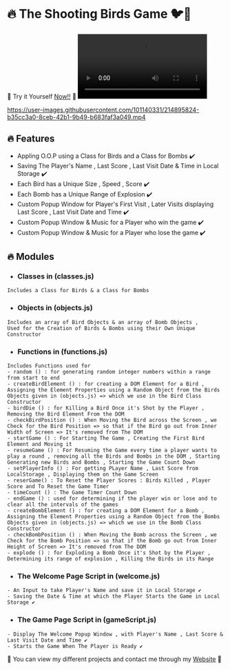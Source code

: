 # 🔥 The Shooting Birds Game 🐦🦆
💙 Try it Yourself [Now!!](https://shootingbirdsgame.vercel.app/) 💙
![](./Game.mp4)




https://user-images.githubusercontent.com/101140331/214895824-b35cc3a0-8ceb-42b1-9b49-b683faf3a049.mp4



## 🔥 Features

- Appling O.O.P using a Class for Birds and a Class for Bombs  ✔️
- Saving The Player's Name , Last Score , Last Visit Date & Time in Local Storage  ✔️
- Each Bird has a Unique Size , Speed , Score  ✔️
- Each Bomb has a Unique Range of Explosion ✔️
- Custom Popup Window for Player's First Visit , Later Visits displaying Last Score , Last Visit Date and Time ✔️
- Custom Popup Window & Music for a Player who win the game ✔️
- Custom Popup Window & Music for a Player who lose the game ✔️


## 🔥 Modules

- ### Classes in (classes.js)
```
Includes a Class for Birds & a Class for Bombs
```

- ### Objects in (objects.js)
```
Includes an array of Bird Objects & an array of Bomb Objects ,
Used for the Creation of Birds & Bombs using their Own Unique Constructor
```
- ### Functions in (functions.js)
```
Includes Functions used for
- random () : for generating random integer numbers within a range from start to end
- createBirdElement () : for creating a DOM Element for a Bird , Assigning the Element Properties using a Random Object from the Birds Objects given in (objects.js) => which we use in the Bird Class Constructor
- birdDie () : for Killing a Bird Once it's Shot by the Player , Removing the Bird Element From the DOM
- checkBirdPosition () : When Moving the Bird across the Screen , we Check for the Bird Position => so that if the Bird go out from Inner Width of Screen => It's removed from The DOM
- startGame () : For Starting The Game , Creating the First Bird Element and Moving it
- resumeGame () : For Resuming the Game every time a player wants to play a round , removing all the Birds and Bombs in the DOM , Starting Generating new Birds and Bombs , Starting the Game Count Down 
- setPlayerInfo () : For getting PLayer Name , Last Score from LocalStorage , Displaying them on the Game Screen
- reserGame() : To Reset the Player Scores : Birds Killed , Player Score and To Reset the Game Timer
- timeCount () : The Game Timer Count Down
- endGame () : used for determining if the player win or lose and to clear all the intervals of the games
- createBombElement () : for creating a DOM Element for a Bomb , Assigning the Element Properties using a Random Object from the Bombs Objects given in (objects.js) => which we use in the Bomb Class Constructor
- checkBombPosition () : When Moving the Bomb across the Screen , we Check for the Bomb Position => so that if the Bomb go out from Inner Height of Screen => It's removed from The DOM
- explode () : for Exploding a Bomb Once it's Shot by the Player , Determining its range of explosion , Killing the Birds in its Range
```
- ### The Welcome Page Script in (welcome.js)
```
- An Input to take Player's Name and save it in Local Storage ✔️
- Saving the Date & Time at which the Player Starts the Game in Local Storage ✔️
```

- ### The Game Page Script in (gameScript.js)
```
- Display The Welcome Popup Window , with Player's Name , Last Score & Last Visit Date and Time ✔️
- Starts the Game When The Player is Ready ✔️
```
💙 You can view my different projects and contact me through my [Website](https://karimali.vercel.app/) 💙



